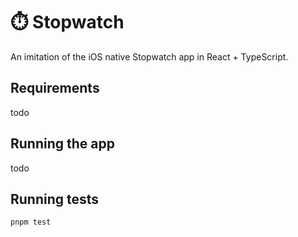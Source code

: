 # ⏱️ Stopwatch

An imitation of the iOS native Stopwatch app in React + TypeScript.

## Requirements

todo

## Running the app

todo

## Running tests

```bash
pnpm test
```
